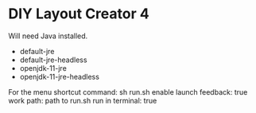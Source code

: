 # DIY Layout Creator 4

Will need Java installed.
- default-jre
- default-jre-headless
- openjdk-11-jre
- openjdk-11-jre-headless

For the menu shortcut
command: sh run.sh
enable launch feedback: true
work path: path to run.sh
run in terminal: true

